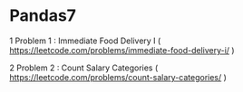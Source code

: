 # Pandas7

1 Problem 1 : Immediate Food Delivery I ( https://leetcode.com/problems/immediate-food-delivery-i/ )

2 Problem 2 : Count Salary Categories  ( https://leetcode.com/problems/count-salary-categories/ ) 

